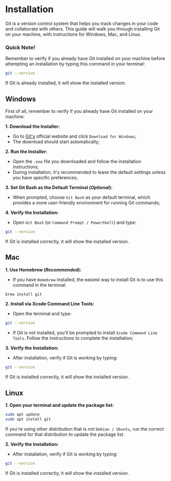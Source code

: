 # Installation

Git is a version control system that helps you track changes in your code and collaborate with others. This guide will walk you through installing Git on your machine, with instructions for Windows, Mac, and Linux.

### Quick Note!

Remember to verify if you already have Git installed on your machine before attempting an installation by typing this command in your terminal:

```bash
git --version
```

If Git is already installed, it will show the installed version.

## Windows

First of all, remember to verify if you already have Git installed on your machine:

**1. Download the Installer:**

- Go to [Git's](https://git-scm.com/) official website and click `Download for Windows`;
- The download should start automatically;

**2. Run the Installer:**

- Open the `.exe` file you downloaded and follow the installation instructions;
- During installation, it's recommended to leave the default settings unless you have specific preferences;

**3. Set Git Bash as the Default Terminal (_Optional_):**

- When prompted, choose `Git Bash` as your default terminal, which provides a more user-friendly environment for running Git commands;

**4. Verify the Installation:**

- Open `Git Bash` (or `Command Prompt / PowerShell`) and type:

```bash
git --version
```

If Git is installed correctly, it will show the installed version.

## Mac

**1. Use Homebrew (_Recommended_):**

- If you have `Homebrew` installed, the easiest way to install Git is to use this command in the terminal:

```bash
brew install git
```

**2. Install via Xcode Command Line Tools:**

- Open the terminal and type:

```bash
git --version
```

- If Git is not installed, you'll be prompted to install `Xcode Command Line Tools`. Follow the instructions to complete the installation;

**3. Verify the Installation:**

- After installation, verify if Git is working by typing:

```bash
git --version
```

If Git is installed correctly, it will show the installed version.

## Linux

**1. Open your terminal and update the package list:**

```bash
sudo apt update
sudo apt install git
```

If you're using other distribution that is not `Debian / Ubuntu`, run the correct command for that distribution to update the package list.

**2. Verify the Installation:**

- After installation, verify if Git is working by typing:

```bash
git --version
```

If Git is installed correctly, it will show the installed version.
